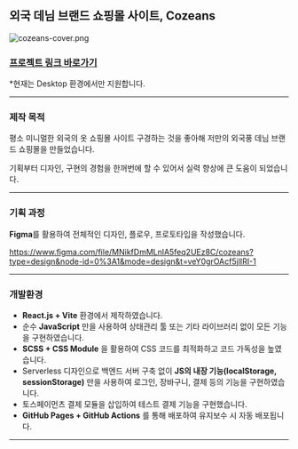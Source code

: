 ## 외국 데님 브랜드 쇼핑몰 사이트, Cozeans

![cozeans-cover.png](https://prod-files-secure.s3.us-west-2.amazonaws.com/0cd0ca13-2348-4546-bf09-889c1e32c2ab/0820ff63-0fa6-419c-af48-1e1ab70764e9/cozeans-cover.png)

### [프로젝트 링크 바로가기](https://son9son9.github.io/cozeans/)

*현재는 Desktop 환경에서만 지원합니다.

---

### 제작 목적

평소 미니멀한 외국의 옷 쇼핑몰 사이트 구경하는 것을 좋아해
저만의 외국풍 데님 브랜드 쇼핑몰을 만들었습니다.

기획부터 디자인, 구현의 경험을 한꺼번에 할 수 있어서 실력 향상에 큰 도움이 되었습니다.

---

### 기획 과정

**Figma**를 활용하여 전체적인 디자인, 플로우, 프로토타입을 작성했습니다.

https://www.figma.com/file/MNikfDmMLnlA5feq2UEz8C/cozeans?type=design&node-id=0%3A1&mode=design&t=veY0grOAcf5jlIRI-1

---

### 개발환경

- **React.js + Vite**  환경에서 제작하였습니다.
- 순수 **JavaScript** 만을 사용하여 상태관리 툴 또는 기타 라이브러리 없이 모든 기능을 구현하였습니다.
- **SCSS + CSS Module** 을 활용하여 CSS 코드를 최적화하고 코드 가독성을 높였습니다.
- Serverless 디자인으로 백엔드 서버 구축 없이 **JS의 내장 기능(localStorage, sessionStorage)** 만을 사용하여 로그인, 장바구니, 결제 등의 기능을 구현하였습니다.
- 토스페이먼츠 결제 모듈을 삽입하여 테스트 결제 기능을 구현했습니다.
- **GitHub Pages + GitHub Actions** 를 통해 배포하여 유지보수 시 자동 배포됩니다.

---
